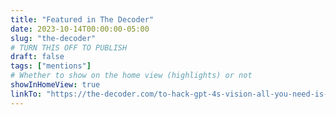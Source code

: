 ```yaml
---
title: "Featured in The Decoder"
date: 2023-10-14T00:00:00-05:00
slug: "the-decoder"
# TURN THIS OFF TO PUBLISH
draft: false
tags: ["mentions"]
# Whether to show on the home view (highlights) or not
showInHomeView: true
linkTo: "https://the-decoder.com/to-hack-gpt-4s-vision-all-you-need-is-an-image-with-some-text-on-it/"
---
```

